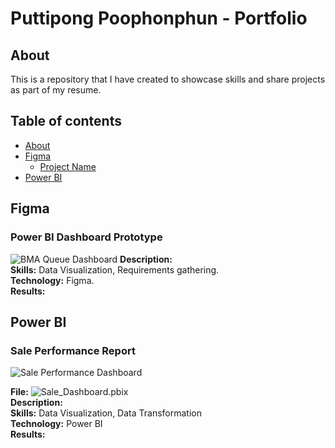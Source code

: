 # Puttipong Poophonphun - Portfolio

## About
This is a repository that I have created to showcase skills and share projects as part of my resume.
## Table of contents
  - [About](#about)
  - [Figma](#figma)
    - [Project Name](#Project-Name)
  - [Power BI](#power-bi)
## Figma
### Power BI Dashboard Prototype
![BMA Queue Dashboard](https://github.com/puttipongpoophonphun/Puttipong-Poophonphun-Portfolio/assets/170099350/f822dfe5-9d26-49d8-8482-c6d4c31fdd94)
**Description:**  
**Skills:** Data Visualization, Requirements gathering.  
**Technology:** Figma.  
**Results:**  
## Power BI
### Sale Performance Report
![Sale Performance Dashboard](https://github.com/puttipongpoophonphun/Puttipong-Poophonphun-Portfolio/assets/170099350/78530367-7436-4931-9f31-1a558ba2abac)

**File:** ![Sale_Dashboard.pbix](project/Sale_Dashboard.pbix)  
**Description:**   
**Skills:** Data Visualization, Data Transformation  
**Technology:** Power BI  
**Results:**  
